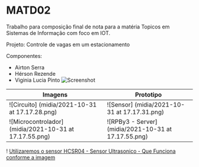 # MATD02

Trabalho para composição final de nota para a matéria Topicos em Sistemas de Informação
com foco em IOT.

Projeto: Controle de vagas em um estacionamento

Componentes:
* Airton Serra
* Hérson Rezende
* Viginia Lucia Pinto
![Screenshot](screenshot.png)


Imagens   | Prototipo
--------- | ------
![Circuito] (midia/2021-10-31 at 17.17.28.png) |![Sensor] (midia/2021-10-31 at 17.17.31.png) 
![Microcontrolador] (midia/2021-10-31 at 17.17.55.png) | ![RPBy3 - Server] (midia/2021-10-31 at 17.17.55.png) 

! [Utilizaremos o sensor HCSR04 - Sensor Ultrasonico - Que Funciona conforme a imagem](https://i1.wp.com/randomnerdtutorials.com/wp-content/uploads/2021/06/how-ultrasonic-sensor-works-01.png?w=750&quality=100&strip=all&ssl=1)